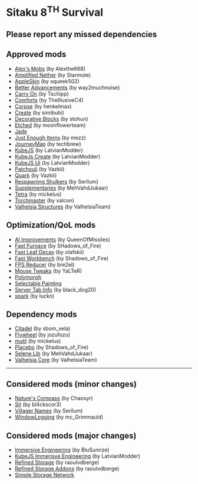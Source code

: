 # Sitaku 8<sup>TH</sup> Survival
## Please report any missed dependencies

## Approved mods
- [Alex's Mobs](https://www.curseforge.com/minecraft/mc-mods/alexs-mobs) (by Alexthe668)
- [Amplified Nether](https://www.curseforge.com/minecraft/mc-mods/amplified-nether) (by Starmute)
- [AppleSkin](https://www.curseforge.com/minecraft/mc-mods/appleskin) (by squeek502)
- [Better Advancements](https://www.curseforge.com/minecraft/mc-mods/better-advancements) (by way2muchnoise)
- [Carry On](https://www.curseforge.com/minecraft/mc-mods/carry-on) (by Tschipp)
- [Comforts](https://www.curseforge.com/minecraft/mc-mods/comforts) (by TheIllusiveC4)
- [Corpse](https://www.curseforge.com/minecraft/mc-mods/corpse) (by henkelmax)
- [Create](https://www.curseforge.com/minecraft/mc-mods/create) (by simibubi)
- [Decorative Blocks](https://www.curseforge.com/minecraft/mc-mods/decorative-blocks) (by stohun)
- [Etched](https://www.curseforge.com/minecraft/mc-mods/etched) (by moonflowerteam)
- [Jade](https://www.curseforge.com/minecraft/mc-mods/jade)
- [Just Enough Items](https://www.curseforge.com/minecraft/mc-mods/jei) (by mezz)
- [JourneyMap](https://www.curseforge.com/minecraft/mc-mods/journeymap) (by techbrew)
- [KubeJS](https://www.curseforge.com/minecraft/mc-mods/kubejs-forge) (by LatvianModder)
- [KubeJs Create](https://www.curseforge.com/minecraft/mc-mods/kubejs-create) (by LatvianModder)
- [KubeJS UI](https://www.curseforge.com/minecraft/mc-mods/kubejs-ui-forge) (by LatvianModder)
- [Patchouli](https://www.curseforge.com/minecraft/mc-mods/patchouli) (by Vazkii)
- [Quark](https://www.curseforge.com/minecraft/mc-mods/quark) (by Vazkii)
- [Respawning Shulkers](https://www.curseforge.com/minecraft/mc-mods/respawning-shulkers) (by Serilum)
- [Supplementaries](https://www.curseforge.com/minecraft/mc-mods/supplementaries) (by MehVahdJukaar)
- [Tetra](https://www.curseforge.com/minecraft/mc-mods/tetra) (by mickelus)
- [Torchmaster](https://www.curseforge.com/minecraft/mc-mods/torchmaster) (by xalcon)
- [Valhelsia Structures](https://www.curseforge.com/minecraft/mc-mods/valhelsia-structures) (by ValhelsiaTeam)

## Optimization/QoL mods
- [AI Improvements](https://www.curseforge.com/minecraft/mc-mods/ai-improvements) (by QueenOfMissiles)
- [Fast Furnace](https://www.curseforge.com/minecraft/mc-mods/fastfurnace) (by SHadows_of_Fire)
- [Fast Leaf Decay](https://www.curseforge.com/minecraft/mc-mods/fast-leaf-decay) (by olafskii)
- [Fast Workbench](https://www.curseforge.com/minecraft/mc-mods/fastworkbench) (by Shadows_of_Fire)
- [FPS Reducer](https://www.curseforge.com/minecraft/mc-mods/fps-reducer) (by bre2el)
- [Mouse Tweaks](https://www.curseforge.com/minecraft/mc-mods/mouse-tweaks) (by YaLTeR)
- [Polymorph](https://www.curseforge.com/minecraft/mc-mods/polymorph)
- [Selectable Painting](https://www.curseforge.com/minecraft/mc-mods/selectable-painting)
- [Server Tab Info](https://www.curseforge.com/minecraft/mc-mods/server-tab-info) (by black_dog20)
- [spark](https://www.curseforge.com/minecraft/mc-mods/spark) (by lucko)

## Dependency mods
- [Citadel](https://www.curseforge.com/minecraft/mc-mods/citadel) (by sbom_xela)
- [Flywheel](https://www.curseforge.com/minecraft/mc-mods/flywheel) (by jozufozu)
- [mutil](https://www.curseforge.com/minecraft/mc-mods/mutil) (by mickelus)
- [Placebo](https://www.curseforge.com/minecraft/mc-mods/placebo) (by Shadows_of_Fire)
- [Selene Lib](https://www.curseforge.com/minecraft/mc-mods/selene) (by MehVahdJukaar)
- [Valhelsia Core](https://www.curseforge.com/minecraft/mc-mods/valhelsia-core) (by ValhelsiaTeam)

-------------------------------------------------------------------------------------------------------------------------------

## Considered mods (minor changes)
- [Nature's Compass](https://www.curseforge.com/minecraft/mc-mods/natures-compass) (by Chaosyr)
- [Sit](https://www.curseforge.com/minecraft/mc-mods/sit) (by bl4ckscor3)
- [Villager Names](https://www.curseforge.com/minecraft/mc-mods/villager-names) (by Serilum)
- [WindowLogging](https://www.curseforge.com/minecraft/mc-mods/windowlogging) (by mc_Grimmauld)

## Considered mods (major changes)
- [Immersive Engineering](https://www.curseforge.com/minecraft/mc-mods/immersive-engineering) (by BluSunrize)
- [KubeJS Immerisve Engineering](https://www.curseforge.com/minecraft/mc-mods/kubejs-immersive-engineering) (by LatvianModder)
- [Refined Storage](https://www.curseforge.com/minecraft/mc-mods/refined-storage) (by raoulvdberge)
- [Refined Storage Addons](https://www.curseforge.com/minecraft/mc-mods/refined-storage-addons) (by raoulvdberge)
- [Simple Storage Network](https://www.curseforge.com/minecraft/mc-mods/simple-storage-network)

